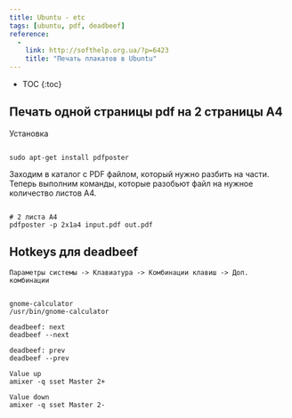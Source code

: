 ```yaml
---
title: Ubuntu - etc
tags: [ubuntu, pdf, deadbeef]
reference:
  -
    link: http://softhelp.org.ua/?p=6423
    title: "Печать плакатов в Ubuntu"
---
```


* TOC 
{:toc}

## Печать одной страницы pdf на 2 страницы A4

Установка
<pre><code class="perl">
sudo apt-get install pdfposter
</code></pre>

Заходим в каталог с PDF файлом, который нужно разбить на части.
Теперь выполним команды, которые разобьют файл на нужное количество листов А4.

<pre><code class="shell">
# 2 листа А4
pdfposter -p 2x1a4 input.pdf out.pdf
</code></pre>

## Hotkeys для deadbeef

```Параметры системы -> Клавиатура -> Комбинации клавиш -> Доп. комбинации```

<pre><code class="perl">
gnome-calculator
/usr/bin/gnome-calculator

deadbeef: next
deadbeef --next

deadbeef: prev
deadbeef --prev

Value up
amixer -q sset Master 2+

Value down
amixer -q sset Master 2-
</code></pre>

<img src="/doc/static/img/deadbeef.png" alt="">
<img src="/doc/static/img/deadbeef2.png" alt="">
